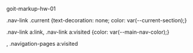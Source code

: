 goit-markup-hw-01


.nav-link .current {text-decoration: none;
                        color: var(--current-section);}
                            

.nav-link a:link,
.nav-link a:visited {color: var(--main-nav-color);}

,
.navigation-pages a:visited

